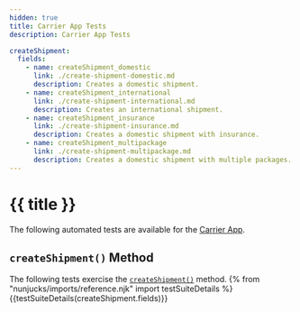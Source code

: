 ```yaml
---
hidden: true
title: Carrier App Tests
description: Carrier App Tests

createShipment:
  fields:
    - name: createShipment_domestic
      link: ./create-shipment-domestic.md
      description: Creates a domestic shipment.
    - name: createShipment_international
      link: ./create-shipment-international.md
      description: Creates an international shipment.
    - name: createShipment_insurance
      link: ./create-shipment-insurance.md
      description: Creates a domestic shipment with insurance.
    - name: createShipment_multipackage
      link: ./create-shipment-multipackage.md
      description: Creates a domestic shipment with multiple packages.
---
```


{{ title }}
==========================================
The following automated tests are available for the [Carrier App](./../reference/carrier.md).

## `createShipment()` Method
The following tests exercise the [`createShipment()`](./../reference/methods/create-shipment.md) method.
{% from "nunjucks/imports/reference.njk" import testSuiteDetails %}
{{testSuiteDetails(createShipment.fields)}}

